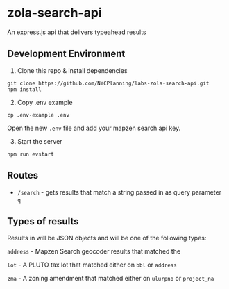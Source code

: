 # zola-search-api
An express.js api that delivers typeahead results 

## Development Environment

1. Clone this repo & install dependencies
  ```
  git clone https://github.com/NYCPlanning/labs-zola-search-api.git
  npm install
  ```

2. Copy .env example
  ```
  cp .env-example .env
  ```
  Open the new `.env` file and add your mapzen search api key.

3. Start the server
  ```
  npm run evstart
  ```
  
## Routes

- `/search` - gets results that match a string passed in as query parameter `q`

## Types of results

Results in will be JSON objects and will be one of the following types:

`address` - Mapzen Search geocoder results that matched the 

`lot` - A PLUTO tax lot that matched either on `bbl` or `address`

`zma` - A zoning amendment that matched either on `ulurpno` or `project_na`
